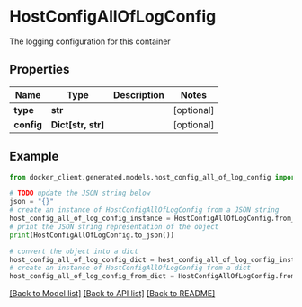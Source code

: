 # HostConfigAllOfLogConfig

The logging configuration for this container

## Properties

Name | Type | Description | Notes
------------ | ------------- | ------------- | -------------
**type** | **str** |  | [optional] 
**config** | **Dict[str, str]** |  | [optional] 

## Example

```python
from docker_client.generated.models.host_config_all_of_log_config import HostConfigAllOfLogConfig

# TODO update the JSON string below
json = "{}"
# create an instance of HostConfigAllOfLogConfig from a JSON string
host_config_all_of_log_config_instance = HostConfigAllOfLogConfig.from_json(json)
# print the JSON string representation of the object
print(HostConfigAllOfLogConfig.to_json())

# convert the object into a dict
host_config_all_of_log_config_dict = host_config_all_of_log_config_instance.to_dict()
# create an instance of HostConfigAllOfLogConfig from a dict
host_config_all_of_log_config_from_dict = HostConfigAllOfLogConfig.from_dict(host_config_all_of_log_config_dict)
```
[[Back to Model list]](../README.md#documentation-for-models) [[Back to API list]](../README.md#documentation-for-api-endpoints) [[Back to README]](../README.md)



